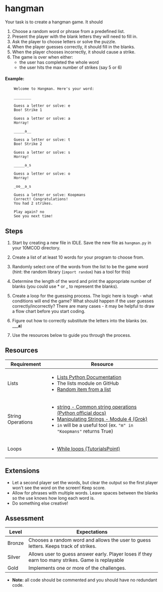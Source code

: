 # hangman

Your task is to create a hangman game. It should
1. Choose a random word or phrase from a predefined list.
2. Present the player with the blank letters they will need to fill in.
3. Ask the player to choose letters or solve the puzzle.
4. When the player guesses correctly, it should fill in the blanks.
5. When the player chooses incorrectly, it should cause a strike.
6. The game is over when either:
    - the user has completed the whole word
    - the user hits the max number of strikes (say 5 or 6)

#### Example:

```
    Welcome to Hangman. Here's your word:

    ________

    Guess a letter or solve: e
    Boo! Strike 1

    Guess a letter or solve: a
    Horray!

    _____a__

    Guess a letter or solve: t
    Boo! Strike 2

    Guess a letter or solve: s
    Horray!

    _____a_s

    Guess a letter or solve: o
    Horray!

    _oo__a_s

    Guess a letter or solve: Koopmans
    Correct! Congratulations!
    You had 2 strikes.

    Play again? no
    See you next time!

```

## Steps

1. Start by creating a new file in IDLE. Save the new file as `hangman.py` in your 10MCOD directory.

2. Create a list of at least 10 words for your program to choose from.

3. Randomly select one of the words from the list to be the game word (hint: the random library (`import random`) has a tool for this)

4. Determine the length of the word and print the appropriate number of blanks (you could use * or _ to represent the blanks).

5. Create a loop for the guessing process. The logic here is tough - what conditions will end the game? What should happen if the user guesses correctly/incorrectly? There are many cases - it may be helpful to draw a flow chart before you start coding.

6. Figure out how to correctly substitute the letters into the blanks (ex. _____a__)

7. Use the resources below to guide you through the process.

## Resources

| Requirement | Resource |
|-------------|----------|
| Lists | <ul><li>[Lists Python Documentation](https://docs.python.org/3/tutorial/datastructures.html)</li><li>The lists module on GitHub</li><li>[Random item from a list](https://www.tutorialspoint.com/python3/number_choice.htm)</li></ul> |
| String Operations | <ul><li>[string - Common string operations (Python official docs)](https://docs.python.org/3/library/string.html)</li><li>[Manipulating Strings - Module 4 (Grok)](https://groklearning.com/learn/intro-python-1/manipulating-strings/0/)</li><li>`in` will be a useful tool (ex. `"m" in "Koopmans"` returns True)</li></ul> |
| Loops | <ul><li>[While loops (TutorialsPoint)](https://www.tutorialspoint.com/python/python_while_loop.htm)</li></ul> |

## Extensions

- Let a second player set the words, but clear the output so the first player won't see the word on the screen! Keep score.
- Allow for phrases with multiple words. Leave spaces between the blanks so the use knows how long each word is.
- Do something else creative!


## Assessment

| Level  | Expectations |
|--------|--------------|
| Bronze   | Chooses a random word and allows the user to guess letters. Keeps track of strikes. |
| Silver   | Allows user to guess answer early. Player loses if they earn too many strikes. Game is replayable |
| Gold     | Implements one or more of the challenges. |

- **Note:** all code should be commented and you should have no redundant code.
